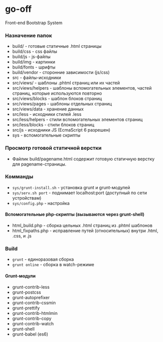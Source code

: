 # go-off
Front-end Bootstrap System

### Назначение папок

* build/ - готовые статичные .html страницы
* build/css - css файлы
* build/js - js-файлы
* build/img - картинки
* build/fonts - шрифты
* build/vendor - сторонние зависимости (js/css)
* src - файлы-исходники
* src/views/ - шаблоны .phtml страниц или их частей
* src/views/helpers - шаблоны вспомогательных элементов, частей страниц, которые используются повторно
* src/views/blocks - шаблон блоков страниц
* src/views/pages - шаблоны отдельных страниц
* src/views/data - хранение данных
* src/less - исходники стилей .less
* src/less/helpers - стили вспомогательных элементов страниц
* src/less/blocks - стили блоков страниц
* src/js - исходники JS (EcmaScript 6 разрешен)
* sys - вспомогательные скрипты

### Просмотр готовой статичной верстки
* Файлик build/pagename.html содержит готовую статичную верстку для pagename-страницы.

### Комманды
* `sys/grunt-install.sh` - установка grunt и grunt-модулей
* `sys/serv.sh port` - поднимает localhost:port (доступный по сети устройствам)
* `sys/config.php` - настройка

#### Вспомогательные php-скрипты (вызываются через grunt-shell)
* html_build.php - сборка цельных .html страниц из .phtml шаблонов
* html_fixpaths.php - исправление путей (относительных) внутри .html, .css, и .js

### Build
* `grunt` - единоразовая сборка
* `grunt online` - сборка в watch-режиме

#### Grunt-модули
* grunt-contrib-less
* grunt-postcss
* grunt-autoprefixer
* grunt-contrib-cssmin
* grunt-prettify
* grunt-contrib-htmlmin
* grunt-contrib-copy
* grunt-contrib-watch
* grunt-shell
* grunt-babel (es6)
